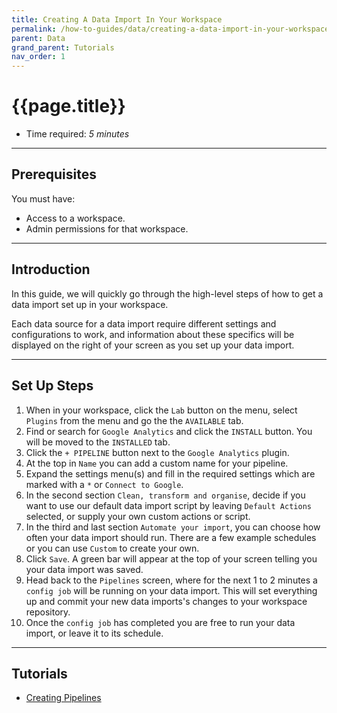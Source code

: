 ```yaml
---
title: Creating A Data Import In Your Workspace
permalink: /how-to-guides/data/creating-a-data-import-in-your-workspace
parent: Data
grand_parent: Tutorials
nav_order: 1
---
```


# {{page.title}}

- Time required: *5 minutes*

---

## Prerequisites

You must have:
- Access to a workspace.
- Admin permissions for that workspace.

---

## Introduction

In this guide, we will quickly go through the high-level steps of how to get a data import set up in your workspace. 

Each data source for a data import require different settings and configurations to work, and information about these specifics will be displayed on the right of your screen as you set up your data import.

---

## Set Up Steps

1. When in your workspace, click the `Lab` button on the menu, select `Plugins` from the menu and go the the `AVAILABLE` tab.
2. Find or search for `Google Analytics` and click the `INSTALL` button. You will be moved to the `INSTALLED` tab.
3. Click the `+ PIPELINE` button next to the `Google Analytics` plugin.
4. At the top in `Name` you can add a custom name for your pipeline.
5. Expand the settings menu(s) and fill in the required settings which are marked with a `*` or `Connect to Google`.
6. In the second section `Clean, transform and organise`, decide if you want to use our default data import script by leaving `Default Actions` selected, or supply your own custom actions or script.
7. In the third and last section `Automate your import`, you can choose how often your data import should run. There are a few example schedules or you can use `Custom` to create your own.
8. Click `Save`. A green bar will appear at the top of your screen telling you your data import was saved.
9. Head back to the `Pipelines` screen, where for the next 1 to 2 minutes a `config job` will be running on your data import. This will set everything up and commit your new data imports's changes to your workspace repository.
10. Once the `config job` has completed you are free to run your data import, or leave it to its schedule.

---

## Tutorials

- [Creating Pipelines]({{site.baseurl}}/tutorials/creating-pipelines)